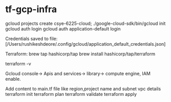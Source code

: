 # tf-gcp-infra


gcloud projects create csye-6225-cloud;
./google-cloud-sdk/bin/gcloud init
gcloud auth login
gcloud auth application-default login

Credentials saved to file: [/Users/rushikeshdeore/.config/gcloud/application_default_credentials.json]


Terraform:
brew tap hashicorp/tap
brew install hashicorp/tap/terraform

terraform -v



Gcloud console-> Apis and services-> library-> compute engine, IAM enable.


Add content to main.tf file like region,project name and subnet vpc details
terraform init
terraform plan
terraform validate
terraform apply

